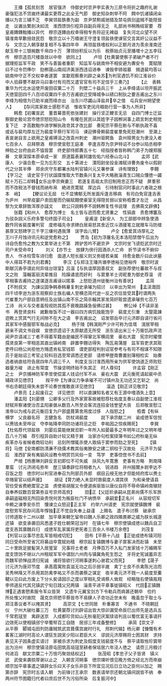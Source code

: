 <!-- { "loadSidebar": true } -->
　　王播【孤贫刻苦　居官强济　侍御史时京尹李实表为三原令将折之趣府礼谢　豪强犯法不贷嵗终课最实更荐之此全无气莭　御史知杂刺举不阿　闗中饥诸镇闭籴播以为言三辅不乏　李巽领盐鉄奏为副　京尹禁勲戚驰猎及禁屯佩剑盗贼不能隠皆走　议谳丛繁剖决如流　淮西馈饷引程异自副兵得无乏　礼部尚书稍贿结宦要　荐皇甫鏄鏄黜播以异代　穆宗逐鏄由权幸得相专务将迎无裨益　复失河北众望不厌　镇淮南旱歉掊敛民怨　敬宗立以十万缗谢王守澄复领盐铁使谏官交言其奸公议益不与　文宗立入朝享献复相不与事四年卒　再领盐铁嗜权利以正额月进为羡余淮南还献玉带十三银椀数千帛四十万　薄领纷积反以为乐　税蔡始贞元至播増十之五李珏传　穆宗造百尺楼亟敛以中帝　欲同上】
　　卢坦【杜黄裳使察子弟破产者不行　据理拒监军干政　笑不与善笛者重职　知监军与姚南仲不相安避为夀安令　寛赋限曰不过令罚俸尔　劾栁晟山南阎济美浙西违诏进奉　谏毁李锜祖墓　揖退裴均答以姚南仲守正不交权幸者遂罢　宣歙观察奏刘辟之亲苏为判官遇饥不抑江淮谷价　中人验薛謇不献异马曰事付有司而又遣官官有司不足信乎三奏乃】
　　【止　表韩重华为代北水运使开废田収粟二十万　列壁二十益兵三千　上从李绛请以坦开振武天徳营田四千八百顷収粟四千余万吉甫欲迁受降城争以碛口制狄之要吉甫出之东川李绛为相借为已助半嵗而绛亦出　治东川尽蠲山泽盐井卒之借　屯兵安州朔望使人】
　　【存问其家故士感慰不逃　惟收军吏闰月粮助行营一事为人所非】
　　韩愈【初署宣武　董晋幕晋死依张建封　操行坚正鲠言无忌　自四门博士迁监察御史极论宫市徳宗怒贬阳山令　有暧在民民以其姓字子因栁涧事上疏言刺史相党复下迁　才高数黜作进学解执政竒其才改比部　奏宪宗平蔡在断与不断执政不喜　或诋与裴均厚左迁为裴度平蔡行军司马　谏迎佛骨赖裴度崔羣免死贬潮州　至潮上表哀谢自言上欲用之皇甫镈沮之改袁州刺史　潮州驱鳄鱼　袁州赎男女为隶没入者七百余人　召拜祭酒　穆宗使宣慰王庭凑　李逢吉荐为京尹特诏不台参以陷丞相李绅劾之台府由此不恊皆罢　终吏部侍郎夀五十七　经指授者皆称韩门弟子为嫂郑服朞　文章深探本原卓成一家　原道篇表襄轲雄佐佑六经泰山北斗】
　　孟郊【武康人　少谐合愈一见为忘形交　五十第进士　溧阳尉坐投金滩赋诗曹务废令以假尉代之分其半俸　郑余庆守东都署水陆判官镇兴元又署参谋　诗有理致】
　　李翺【字习之　请史官于行状諡牒惟取大节数条兴复太平大略赦淄青生口贼众懐徳一蠲赋十万石二却韩女乐出李宗奭妻三　若遂复高祖太宗旧制用忠正而不疑　屏羣邪而不改税法不督钱而纳布帛　絶进贡寛赋　厚边兵　引待制官问时事此六者政之根本　峭】
　　【鲠议论无屈　仕不显怫郁无所发面斥逢吉移病　有司白免官逢吉表为庐州　州旱疫窭户卖田屋而仍输赋翺使豪室无得隠贫弱以安称栢耆才左迁　从昌黎为文章辞致浑厚亦諡文　　欧公只説韩李不説韩栁复性书说理　去佛斋文辟佛】
　　张籍【和州人　愈荐为博士　名士皆与逰而愈尤贤重之　性狷直　责愈博簺及为驳杂説义乐府多警句终国子司业】
　　皇甫湜【新安人　为工部郎中辨急使酒数忤同省裴度署判官　度修福先寺求碑白居易怒其舍近饮斗酒援笔立就赠车马防缯甚厚又怒碑字三千字三缣何遇我薄　误字齿儿臂】
　　卢仝【愈爱其诗厚礼之　王川子月蚀诗讯元和逆党愈称之】
　　贾岛【初为浮屠名无本洛阳禁僧午后出为诗自伤愈怜之教为文累举进士不第　跨驴苦吟不避京尹　文宗时坐飞谤贬武宗时迁司户未受命卒】
　　刘义【亦节士　放肆为侠行因酒杀人亡命　折节读书不俯仰贵人　作冰柱雪车诗归愈　面道人短长服义则又弥缝若亲属　持愈金数斤曰此谀墓中人得耳不若为刘君夀】
　　李汉【与郑注王璠共谮李徳裕见徳裕传　敬宗时波斯献沉香亭谓此何异瑶台琼室】吕温【与执谊厚因善叔文　副张荐使吐蕃故不与叔文之败　藻翰富丽流辈推目　险躁谲诡而好利　与窦羣羊士谔昵羣为御史荐温　谔宰相事吉甫持之遂谋逐吉甫诬以隂事　上怒贬道州徙衡州治有善状】
　　孟简【不附叔文　为諌议固争韩泰韩曅复刺史承璀为招讨　以幸出为常州　孟渎溉田四千顷李逊为浙东观察抑士族右编人至横恣简代逊一反之农估皆受其时谓两失　代崔羣为户部自意柄任及出镇山南不乐之简杀翰其家发简奸赃尝遗承璀赀七百万　工诗　尚义与交者虽殁视防其孤不衰晚路躁急佞佛过甚】
　　栁公绰【不读非圣书　再登贤良科　嵗歉毎饭不过一器曰四方病饥独能饱乎　裴度尤引重　太毉箴諌逰畋上赏其气行无间隙不在大之语　李吉甫出之　诏发鄂岳卒讨元济即自请行省问其家军中感服鄂军毎战必克】
　　杨于陵【韩滉刚严少许可称为佳壻　滉居宰相避亲不调文书自娱　宣徳宗遗诏于太原献遗无所受　浙东请出米三十万赈饥政声流闻尹京请减三丁者不得着军籍由是编民不得窜北军横闾里　豪右大震　宪宗时擢僧孺贤良第一宰相恶其直出镇岭南　辟置李翺访得失　陶瓦易蒲屋　监军笞吏求其赃吏呼曰杨公尚拒他方赂遗肯私官钱耶　谓吏部程判别诏官参考与有司不相谋不知限员于是始诏三考官止较科目选至常调悉还吏部　请修甲歴南曹置别簿相检实　始奏选者纳直给符告居四年凡调三千人　判度支当讨淮西用所亲为供军使饷道乏师败贬　器量方峻　进止有常度　节操坚明终始不失其正　时人尊仰】
　　许孟容【刚正之士　尹京捕神防军李昱使偿富人钱诏付军不从　豪右大震　武元衡死请起裴中丞辅政详见徳宗】
　　叚平仲【为谏议力争承璀不可讨镇州及无功还又乞斩之　尚书右丞朝廷得失未尝不论奏世推敢直详见徳宗】
　　温造【刚正详见敬宗】
　　卢景亮【上起废召之　详见徳宗　时以直諌知名者又有王源中嗜酒失上意】
　　潘孟阳【刘晏甥　公卿多父行及外家賔客故被慰荐杜佑度支奏以自副使江淮视财赋并察诸使治否孟阳豪倨从数百人所至会客流连招金钱誉望大丧　后郑敬宣慰江淮帝以为戒与武元衡旧复为户部盛葺第舍用度过侈　人指怒之】
　　栢耆【有纵横学　父良器名将　志健急名　防杖谒裴度　　　説下承宗献二州　谕成徳军信悦以赉钱未至哗议　夺李祐降李同防功诸将忌之贬　李祐因之惊疾赐死】
　　李巽【杜佑荐代领盐铁　刘晏后莫能继巽涖职一年所入如晏最多之年明年过之又明年增百八十万緍　荐引程异自助计较又精于巽　治家亦句检案牍簿书如公府秋毫无纵　疾革亦与省候者商较功利　忌刻所憎辄杀使人致绢于窦参而劾之至死】
　　【镇将】马揔【安南都防清亷不挠儒术教其俗夷獠安之建二铜柱于汉故处　元济平为留后　淮西犷戾有夷貊风设教令明赏罚风俗一变　笃学　吏事倥偬书不去前】
　　严绶【杨惠琳刘辟反言初即位不可失威　扶风九年寛惠　吏事有方略　荆南降羣蛮　讨元济闭屯弥年　歴三镇奏辟位将相者九人　锐进趋　并州报閺乡尉李达不召饭之怨　徳宗时以判官进奉召为刑部员外郎　纲目云绶无他才但能倾府库以赉士卒赂宦官以结声援】
　　胡证【膂力絶人未显时救裴度人谓其侠　为和亲使请县官俭受省费絶鬻官之滥　虏使易胡服又令便道疾驱皆以唐仪自将不辱命镇岭南殖财自奉养奴数百营第弥亘号京师高赀】
　　田正【父廷玠承嗣从昆弟尚儒不乐军旅承嗣盗磁相无所回染责悦何苦为叛臣杜门不纳愤卒　承嗣爱正名兴　从容规切军中赖之谏季安杀罚　懐谏立众怒迎正主军　约举六州请吏　宪宗就使镇魏博　裴度慰劳军民存问高年惸独正不觉自失奉上益谨　上赐名　遣子布讨蔡　破承宗　讨师道取十二州以献　加平章来朝乞留帝曰魏人乐卿之政四隣畏卿之威为朕长城遂还镇　欲变承袭旧风悉遣子姓仕朝荣冠当时　在镇七年　穆宗使镇成徳以魏兵自卫度支吝其廪魏兵归　成徳军乱家属将吏死者三百余人书楼万余卷】
　　刘茂复【判官以议事尽忠乱军皆相戒切犯】
　　田布【平蔡十八战　正徙成徳布镇河阳同日受命所至省冗将募战卒寛赋劝穑　穆宗起复镇魏博与妻子賔客决而赴镇　未至二十里跣足披髪哭入居琧室　兄事将士老者　月俸百万不入私门发家钱十万緍赐军　度支馈饷不继以六州租赋军军中谓刮六州肉与镇冀角死生怨之　牙将史宪诚蓄异志而魏军骄惮战溃归宪诚　诸将皆欲行河朔事遂刺心谢君父而死】
　　李愬【晟子　讨元济为唐邓节度　承髙霞寓败袁滋无功之后示弱半嵗　禽丁士良不杀禽陈光洽而吴秀林降又不杀用其防禽李祐又不杀而袭蔡之谋定　夜半禽元济不戮一人裴度至櫜鞬以见曰此方废上下分乆矣请因示之度以宰相礼受谒蔡人耸观　经略陇右使镇鳯翔李师道反代其兄镇武宁旬日践父兄两镇　淄青平进平章事徙镇昭义　代田正镇魏博正遇害愬素服令军众皆哭　又遗牛元翼宝剑方下令勒兵而病甚还朝卒　俭约　所处惟父时故院　晟克京师愬平蔡皆市不易肆人子竒功近世未有　晚虽忽于取士与郑注善议者不以掩其贤】
　　高崇文【七世同居　朴重寡言　不通书　不晓朝廷仪　宁州大破吐蕃三万　杜黄裳荐讨刘辟诏出皆大惊卯漏受命辰巳出师先是选兵五千常若冦至　禽辟送京　入成都珍货如山无秋毫犯厌案牍谘判且以蜀优富无事请扞边效死以使相镇邠宁举蜀帑百工自随　居邠三年戎备整修】
　　承简【崇文子　从平蔡　郾城屯田列防庸贼筑武宫葺儒宫嵗时行礼　邢刺代输】杨元卿【慷慨有术畧客江湖时时高论人谓狂生説吴少阳以君臣大义　谬説元济厚赐将士困其财　求持表见天子因条虚实请讨　家被杀求为刺史及假度支钱裴度不与　蔡平请取恠珍寳带出为汾州　穆宗使镇泾原屯田筑高垣冦至耕者保垣居六年泾人徳之　请赍三月粮讨何进滔　献文宗粟二十万憸巧聚敛结权近】
　　张茂昭【孝忠子父子皆贤　镇义武　武俊来袭掠厚谢以止之　入朝言河朔事　徳宗竦听恨见晚方倚之经北方而帝崩　顺宗加平章事遣之镇辞女乐曰天子女乐非臣下所宜见况后日立功之臣何以加之　赐第亦辞　宪宗时五请入朝　为前锋讨王承宗　数表请举宗还朝北镇间説皆不纳　奉两州符节图籍归代者曰庶后世不为污俗所染　后复振河中】
